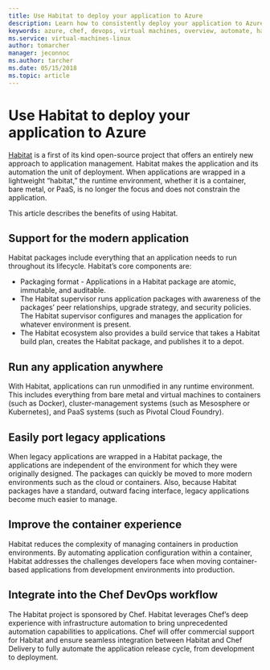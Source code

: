 ```yaml
---
title: Use Habitat to deploy your application to Azure
description: Learn how to consistently deploy your application to Azure virtual machines and containers
keywords: azure, chef, devops, virtual machines, overview, automate, habitat
ms.service: virtual-machines-linux
author: tomarcher
manager: jeconnoc
ms.author: tarcher
ms.date: 05/15/2018
ms.topic: article
---
```


# Use Habitat to deploy your application to Azure
[Habitat](https://www.habitat.sh/) is a first of its kind open-source project that offers an entirely new approach to application management. Habitat makes the application and its automation the unit of deployment. When applications are wrapped in a lightweight “habitat,” the runtime environment, whether it is a container, bare metal, or PaaS, is no longer the focus and does not constrain the application. 

This article describes the benefits of using Habitat.

## Support for the modern application
Habitat packages include everything that an application needs to run throughout its lifecycle. Habitat’s core components are:
- Packaging format - Applications in a Habitat package are atomic, immutable, and auditable.
- The Habitat supervisor runs application packages with awareness of the packages’ peer relationships, upgrade strategy, and security policies. The Habitat supervisor configures and manages the application for whatever environment is present.
- The Habitat ecosystem also provides a build service that takes a Habitat build plan, creates the Habitat package, and publishes it to a depot.

## Run any application anywhere
With Habitat, applications can run unmodified in any runtime environment. This includes everything from bare metal and virtual machines to containers (such as Docker), cluster-management systems (such as Mesosphere or Kubernetes), and PaaS systems (such as Pivotal Cloud Foundry).

## Easily port legacy applications
When legacy applications are wrapped in a Habitat package, the applications are independent of the environment for which they were originally designed. The packages can quickly be moved to more modern environments such as the cloud or containers. Also, because Habitat packages have a standard, outward facing interface, legacy applications become much easier to manage.

## Improve the container experience
Habitat reduces the complexity of managing containers in production environments. By automating application configuration within a container, Habitat addresses the challenges developers face when moving container-based applications from development environments into production.

## Integrate into the Chef DevOps workflow
The Habitat project is sponsored by Chef. Habitat leverages Chef’s deep experience with infrastructure automation to bring unprecedented automation capabilities to applications. Chef will offer commercial support for Habitat and ensure seamless integration between Habitat and Chef Delivery to fully automate the application release cycle, from development to deployment.